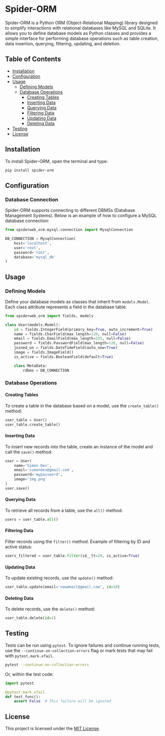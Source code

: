 # Spider-ORM

Spider-ORM is a Python ORM (Object-Relational Mapping) library designed to simplify interactions with relational databases like MySQL and SQLite. It allows you to define database models as Python classes and provides a simple interface for performing database operations such as table creation, data insertion, querying, filtering, updating, and deletion.

## Table of Contents

- [Installation](#installation)
- [Configuration](#configuration)
- [Usage](#usage)
  - [Defining Models](#defining-models)
  - [Database Operations](#database-operations)
    - [Creating Tables](#creating-tables)
    - [Inserting Data](#inserting-data)
    - [Querying Data](#querying-data)
    - [Filtering Data](#filtering-data)
    - [Updating Data](#updating-data)
    - [Deleting Data](#deleting-data)
- [Testing](#testing)
- [License](#license)

## Installation

To install Spider-ORM, open the terminal and type:
 ``` bash
pip install spider-orm
```
## Configuration

### Database Connection

Spider-ORM supports connecting to different DBMSs (Database Management Systems). Below is an example of how to configure a MySQL database connection:

```python
from spiderweb_orm.mysql.connection import MysqlConnection

DB_CONNECTION = MysqlConnection(
    host='localhost',
    user='root',
    password='root',
    database='mysql_db'
)
```

## Usage

### Defining Models

Define your database models as classes that inherit from `models.Model`. Each class attribute represents a field in the database table.

```python
from spiderweb_orm import fields, models

class User(models.Model):
    id = fields.IntegerField(primary_key=True, auto_increment=True)
    name = fields.CharField(max_length=120, null=False)
    email = fields.EmailField(max_length=255, null=False)
    password = fields.PasswordField(max_length=128, null=False)
    joined_on = fields.DateTimeField(auto_now=True)
    image = fields.ImageField()
    is_active = fields.BooleanField(default=True)

    class MetaData:
        rdbms = DB_CONNECTION
```

### Database Operations

#### Creating Tables

To create a table in the database based on a model, use the `create_table()` method:

```python
user_table = User()
user_table.create_table()
```

#### Inserting Data

To insert new records into the table, create an instance of the model and call the `save()` method:

```python
user = User(
    name='Simon Dev',
    email='simondev@gmail.com',
    password='mypassword',
    image='img.png'
)
user.save()
```

#### Querying Data

To retrieve all records from a table, use the `all()` method:

```python
users = user_table.all()
```

#### Filtering Data

Filter records using the `filter()` method. Example of filtering by ID and active status:

```python
users_filtered = user_table.filter(id__lt=20, is_active=True)
```

#### Updating Data

To update existing records, use the `update()` method:

```python
user_table.update(email='newemail@gmail.com', id=10)
```

#### Deleting Data

To delete records, use the `delete()` method:

```python
user_table.delete(id=1)
```

## Testing

Tests can be run using `pytest`. To ignore failures and continue running tests, use the `--continue-on-collection-errors` flag or mark tests that may fail with `pytest.mark.xfail`.

```bash
pytest --continue-on-collection-errors
```

Or, within the test code:

```python
import pytest

@pytest.mark.xfail
def test_func():
    assert False  # This failure will be ignored
```

## License

This project is licensed under the [MIT License](LICENSE).
